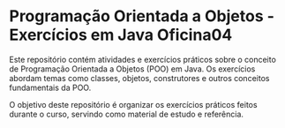 # Programação Orientada a Objetos - Exercícios em Java Oficina04

Este repositório contém atividades e exercícios práticos sobre o conceito de Programação Orientada a Objetos (POO) em Java. 
Os exercícios abordam temas como classes, objetos, construtores e outros conceitos fundamentais da POO.

O objetivo deste repositório é organizar os exercícios práticos feitos durante o curso, servindo como material de estudo e referência.
